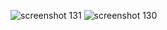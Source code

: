 ![screenshot 131](https://user-images.githubusercontent.com/24922775/45594678-596b6200-b9bc-11e8-8abe-8f0f9615a4ec.png)
![screenshot 130](https://user-images.githubusercontent.com/24922775/45594679-596b6200-b9bc-11e8-9085-38322f4d7d0c.png)
